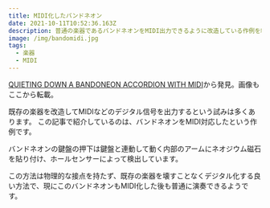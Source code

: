 ```yaml
---
title: MIDI化したバンドネオン
date: 2021-10-11T10:52:36.163Z
description: 普通の楽器であるバンドネオンをMIDI出力できるように改造している作例を紹介します。
image: /img/bandomidi.jpg
tags:
  - 楽器
  - MIDI
---
```

[QUIETING DOWN A BANDONEON ACCORDION WITH MIDI](https://hackaday.com/2020/04/13/quieting-down-a-bandoneon-accordion-with-midi/)から発見。画像もここから転載。

既存の楽器を改造してMIDIなどのデジタル信号を出力するという試みは多くあります。
この記事で紹介しているのは、バンドネオンをMIDI対応したという作例です。

バンドネオンの鍵盤の押下は鍵盤と連動して動く内部のアームにネオジウム磁石を貼り付け、ホールセンサーによって検出しています。

この方法は物理的な接点を持たず、既存の楽器を壊すことなくデジタル化する良い方法で、現にこのバンドネオンもMIDI化した後も普通に演奏できるようです。
